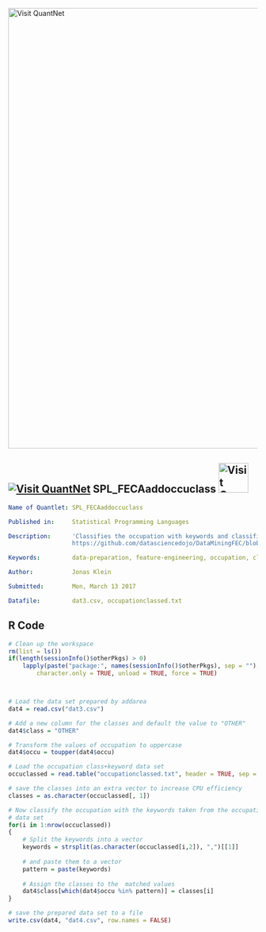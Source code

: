 [<img src="https://github.com/QuantLet/Styleguide-and-FAQ/blob/master/pictures/banner.png" width="888" alt="Visit QuantNet">](http://quantlet.de/)
## [<img src="https://github.com/QuantLet/Styleguide-and-FAQ/blob/master/pictures/qloqo.png" alt="Visit QuantNet">](http://quantlet.de/) **SPL_FECAaddoccuclass** [<img src="https://github.com/QuantLet/Styleguide-and-FAQ/blob/master/pictures/QN2.png" width="60" alt="Visit QuantNet 2.0">](http://quantlet.de/)

```yaml
Name of Quantlet: SPL_FECAaddoccuclass

Published in:     Statistical Programming Languages

Description:      'Classifies the occupation with keywords and classifications taken from
                  https://github.com/datasciencedojo/DataMiningFEC/blob/master/6%20Bucketing%20Occupation%20Groups.R'

Keywords:         data-preparation, feature-engineering, occupation, classification fec, election

Author:           Jonas Klein

Submitted:        Mon, March 13 2017

Datafile:         dat3.csv, occupationclassed.txt
```

## R Code
```r
# Clean up the workspace
rm(list = ls())
if(length(sessionInfo()$otherPkgs) > 0)
    lapply(paste("package:", names(sessionInfo()$otherPkgs), sep = ""), detach, 
        character.only = TRUE, unload = TRUE, force = TRUE)



# Load the data set prepared by addarea
dat4 = read.csv("dat3.csv")

# Add a new column for the classes and default the value to "OTHER"
dat4$class = "OTHER"

# Transform the values of occupation to uppercase
dat4$occu = toupper(dat4$occu)

# Load the occupation class+keyword data set
occuclassed = read.table("occupationclassed.txt", header = TRUE, sep = ";")

# save the classes into an extra vector to increase CPU efficiency
classes = as.character(occuclassed[, 1])

# Now classify the occupation with the keywords taken from the occupationclassed
# data set
for(i in 1:nrow(occuclassed))
{
    # Split the keywords into a vector
    keywords = strsplit(as.character(occuclassed[i,2]), ",")[[1]]
    
    # and paste them to a vector
    pattern = paste(keywords)
    
    # Assign the classes to the  matched values
    dat4$class[which(dat4$occu %in% pattern)] = classes[i]
}

# save the prepared data set to a file
write.csv(dat4, "dat4.csv", row.names = FALSE)
```
